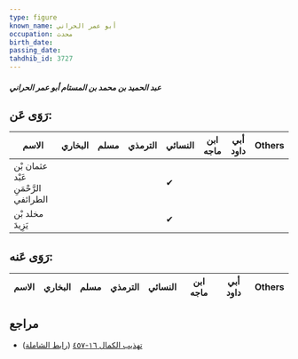 ```yaml
---
type: figure
known_name: أبو عمر الحراني
occupation: محدث
birth_date:
passing_date:
tahdhib_id: 3727
---
```

##### عبد الحميد بن محمد بن المستام أبو عمر الحراني

## رَوَى عَن:
| الاسم                                | البخاري | مسلم | الترمذي | النسائي | ابن ماجه | أبي داود | Others |
| ------------------------------------ | ------- | ---- | ------- | ------- | -------- | -------- | ------ |
| عثمان بْن عَبْد الرَّحْمَنِ الطرائفي |         |      |         | ✔       |          |          |        |
| مخلد بْن يَزِيدَ                     |         |      |         | ✔       |          |          |        |
## رَوَى عَنه:
| الاسم | البخاري | مسلم | الترمذي | النسائي | ابن ماجه | أبي داود | Others |
| ----- | ------- | ---- | ------- | ------- | -------- | -------- | ------ |
## مراجع
- [تهذيب الكمال ١٦-٤٥٧](obsidian://open?vault=Tahdhib-al-Kamal&file=Figures/٣٧٢٧-عبد%20الحميد%20بن%20محمد%20بن%20المستام%20أبو%20عمر%20الحراني) ([رابط الشاملة](https://shamela.ws/book/3722/8450))